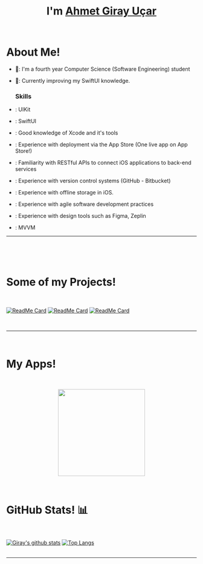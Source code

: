 <h1 align="center">I'm <a href="https://github.com/ucargiray">Ahmet Giray Uçar<a></h1>
<Br>
<h1>About Me!</h1>

- 🏫: I'm a fourth year Computer Science (Software Engineering) student
- 🌱: Currently improving my SwiftUI knowledge.
  
  <h3>Skills</h3>
- : UIKit
- : SwiftUI
- : Good knowledge of Xcode and it's tools
- : Experience with deployment via the App Store (One live app on App Store!)
- : Familiarity with RESTful APIs to connect iOS applications to back-end services
- : Experience with version control systems (GitHub - Bitbucket)
- : Experience with offline storage in iOS.
- : Experience with agile software development practices
- : Experience with design tools such as Figma, Zeplin
- : MVVM

<hr>
<Br>
<Br>

<Br>
<h1>Some of my Projects!</h1>
<Br>

[![ReadMe Card](https://github-readme-stats.vercel.app/api/pin/?username=ucargiray&repo=QR-Scan-w--ScanKit)](https://github.com/ucargiray/QR-Scan-w--ScanKit)
[![ReadMe Card](https://github-readme-stats.vercel.app/api/pin/?username=ucargiray&repo=Custom-Calendar)](https://github.com/ucargiray/Custom-Calendar)
[![ReadMe Card](https://github-readme-stats.vercel.app/api/pin/?username=ucargiray&repo=Weather-Reporter)](https://github.com/ucargiray/Weather-Reporter)
 
<Br>
<hr>
<Br>
  <h1>My Apps! </h1>
  <Br>
    <p align="center">
  <img src="https://miro.medium.com/max/2048/1*OohqW5DGh9CQS4hLY5FXzA.png" height="230"/>
</p>
<Br>
<h1>GitHub Stats! 📊</h1>
<Br>

[![Giray's github stats](https://github-readme-stats.vercel.app/api?username=ucargiray&show_icons=true)](https://github.com/ucargiray/github-readme-stats) [![Top Langs](https://github-readme-stats.vercel.app/api/top-langs/?username=ucargiray&layout=compact)](https://github.com/ucargiray/github-readme-stats)
  <Br>
    <Br>
<hr>
      
